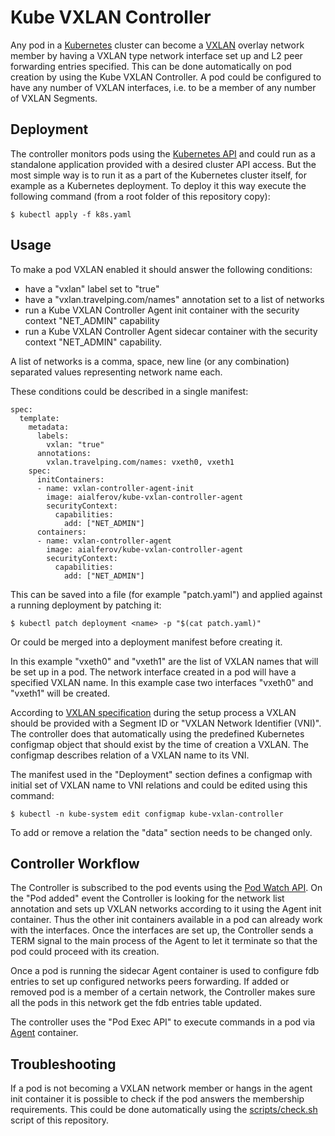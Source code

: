 # Kube VXLAN Controller

Any pod in a [Kubernetes](https://kubernetes.io) cluster can become a
[VXLAN](https://tools.ietf.org/html/rfc7348) overlay network member by having a
VXLAN type network interface set up and L2 peer forwarding entries specified.
This can be done automatically on pod creation by using the
Kube VXLAN Controller. A pod could be configured to have any number of VXLAN
interfaces, i.e. to be a member of any number of VXLAN Segments.

## Deployment

The controller monitors pods using the
[Kubernetes API](https://kubernetes.io/docs/reference/api-overview) and could
run as a standalone application provided with a desired cluster API access.
But the most simple way is to run it as a part of the Kubernetes cluster itself,
for example as a Kubernetes deployment. To deploy it this way execute the
following command (from a root folder of this repository copy):

```
$ kubectl apply -f k8s.yaml
```

## Usage

To make a pod VXLAN enabled it should answer the following conditions:

* have a "vxlan" label set to "true"
* have a "vxlan.travelping.com/names" annotation set to a list of networks
* run a Kube VXLAN Controller Agent init container with the security context
"NET_ADMIN" capability
* run a Kube VXLAN Controller Agent sidecar container with the security context
"NET_ADMIN" capability.

A list of networks is a comma, space, new line (or any combination) separated
values representing network name each.

These conditions could be described in a single manifest:

```
spec:
  template:
    metadata:
      labels:
        vxlan: "true"
      annotations:
        vxlan.travelping.com/names: vxeth0, vxeth1
    spec:
      initContainers:
      - name: vxlan-controller-agent-init
        image: aialferov/kube-vxlan-controller-agent
        securityContext:
          capabilities:
            add: ["NET_ADMIN"]
      containers:
      - name: vxlan-controller-agent
        image: aialferov/kube-vxlan-controller-agent
        securityContext:
          capabilities:
            add: ["NET_ADMIN"]
```

This can be saved into a file (for example "patch.yaml") and applied against a
running deployment by patching it:

```
$ kubectl patch deployment <name> -p "$(cat patch.yaml)"
```

Or could be merged into a deployment manifest before creating it.

In this example "vxeth0" and "vxeth1" are the list of VXLAN names that will be
set up in a pod. The network interface created in a pod will have a specified
VXLAN name. In this example case two interfaces "vxeth0" and "vxeth1" will be
created.

According to [VXLAN specification](https://tools.ietf.org/html/rfc7348#section-4)
during the setup process a VXLAN should be provided with a Segment ID or
"VXLAN Network Identifier (VNI)". The controller does that automatically using
the predefined Kubernetes configmap object that should exist by the time of
creation a VXLAN. The configmap describes relation of a VXLAN name to its VNI.

The manifest used in the "Deployment" section defines a configmap with initial
set of VXLAN name to VNI relations and could be edited using this command:

```
$ kubectl -n kube-system edit configmap kube-vxlan-controller
```

To add or remove a relation the "data" section needs to be changed only.

## Controller Workflow

The Controller is subscribed to the pod events using the
[Pod Watch API](https://v1-8.docs.kubernetes.io/docs/api-reference/v1.8/#watch-64).
On the "Pod added" event the Controller is looking for the network list
annotation and sets up VXLAN networks according to it using the Agent init
container. Thus the other init containers available in a pod can already work
with the interfaces. Once the interfaces are set up, the Controller sends a TERM
signal to the main process of the Agent to let it terminate so that the pod
could proceed with its creation.

Once a pod is running the sidecar Agent container is used to configure fdb
entries to set up configured networks peers forwarding. If added or removed pod
is a member of a certain network, the Controller makes sure all the pods in
this network get the fdb entries table updated.

The controller uses the "Pod Exec API" to execute commands in a pod via
[Agent](https://gitlab.tpip.net/aalferov/kube-vxlan-controller-agent) container.

## Troubleshooting

If a pod is not becoming a VXLAN network member or hangs in the agent init
container it is possible to check if the pod answers the membership
requirements. This could be done automatically using the
[scripts/check.sh](https://gitlab.tpip.net/aalferov/kube-vxlan-controller/raw/master/scripts/check.sh)
script of this repository.
